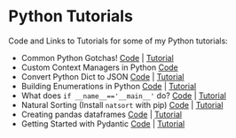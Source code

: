 # Python Tutorials

Code and Links to Tutorials for some of my Python tutorials:

- Common Python Gotchas! [Code](https://github.com/balapriyac/python-basics/tree/main/common-gotchas) | [Tutorial](https://www.kdnuggets.com/5-common-python-gotchas-and-how-to-avoid-them)
- Custom Context Managers in Python [Code](https://github.com/balapriyac/python-basics/tree/main/custom_context_manager)
- Convert Python Dict to JSON [Code](https://github.com/balapriyac/python-basics/tree/main/dict-to-json) | [Tutorial](https://www.kdnuggets.com/convert-python-dict-to-json-a-tutorial-for-beginners)
- Building Enumerations in Python [Code](https://github.com/balapriyac/python-basics/tree/main/enums) | [Tutorial](https://www.kdnuggets.com/python-enum-how-to-build-enumerations-in-python)
- What does `if __name__=='__main__'` do? [Code](https://github.com/balapriyac/python-basics/tree/main/name-main-python) | [Tutorial](https://geekflare.com/python-if-name-main/)
- Natural Sorting (Install `natsort` with pip) [Code](https://github.com/balapriyac/python-basics/tree/main/natural-sorting) | [Tutorial](https://www.kdnuggets.com/exploring-natural-sorting-in-python)
- Creating pandas dataframes [Code]() | [Tutorial]()
- Getting Started with Pydantic [Code]() | [Tutorial]()



